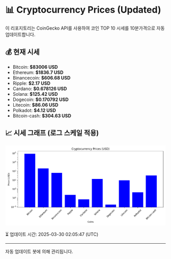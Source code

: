 
# 📊 Cryptocurrency Prices (Updated)

이 리포지토리는 CoinGecko API를 사용하여 코인 TOP 10 시세를 10분가격으로 자동 업데이트합니다.

## 💰 현재 시세
- Bitcoin: **$83006 USD**
- Ethereum: **$1836.7 USD**
- Binancecoin: **$606.68 USD**
- Ripple: **$2.17 USD**
- Cardano: **$0.678126 USD**
- Solana: **$125.42 USD**
- Dogecoin: **$0.170792 USD**
- Litecoin: **$86.06 USD**
- Polkadot: **$4.12 USD**
- Bitcoin-cash: **$304.63 USD**

## 📈 시세 그래프 (로그 스케일 적용)
![Crypto Prices](crypto_prices.png)

⏳ 업데이트 시간: 2025-03-30 02:05:47 (UTC)

---
자동 업데이트 봇에 의해 관리됩니다.
